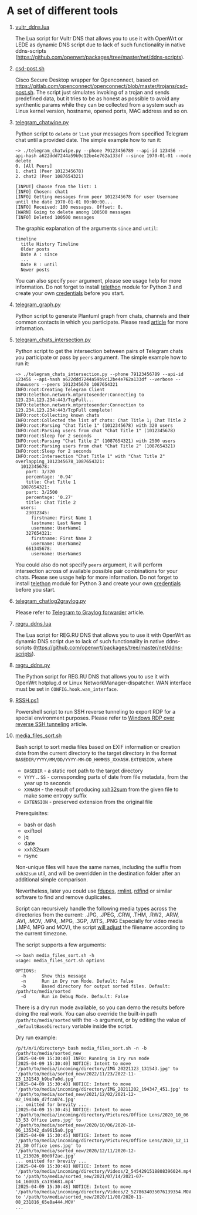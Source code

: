 # A set of different tools

1. [vultr_ddns.lua](https://github.com/freefd/utils/blob/master/vultr_ddns.lua)

    The Lua script for Vultr DNS that allows you to use it with OpenWrt or LEDE as dynamic DNS script due to lack of such functionality in native ddns-scripts (https://github.com/openwrt/packages/tree/master/net/ddns-scripts).
1. [csd-post.sh](https://github.com/freefd/utils/blob/master/csd-post.sh)

    Cisco Secure Desktop wrapper for Openconnect, based on https://gitlab.com/openconnect/openconnect/blob/master/trojans/csd-post.sh. The script just simulates invoking of a trojan and sends predefined data, but it tries to be as honest as possible to avoid any synthentic params while they can be collected from a system such as Linux kernel version, hostname, opened ports, MAC address and so on.
1. [telegram_chatwipe.py](https://github.com/freefd/utils/blob/master/telegram_chatwipe.py)

    Python script to `delete` or `list` your messages from specified Telegram chat until a provided date. The simple example how to run it:
    ```
    ~> ./telegram_chatwipe.py --phone 79123456789 --api-id 123456 --api-hash a622ddd7244a59b9c12be4e762a133df --since 1970-01-01 --mode delete
    0. [All Peers]
    1. chat1 (Peer 1012345678)
    2. chat2 (Peer 1087654321)

    [INPUT] Choose from the list: 1
    [INFO] Chosen: chat1
    [INFO] Getting messages from peer 1012345678 for user Username until the date 1970-01-01 00:00:00...
    [INFO] Received: 100 messages. Offset: 0.
    [WARN] Going to delete among 100500 messages
    [INFO] Deleted 100500 messages
    ```
    The graphic explanation of the arguments `since` and `until`:
    ```mermaid
    timeline
      title History Timeline
      Older posts
      Date A : since
      ...
      Date B : until
      Newer posts
    ```

    You can also specify `peer` argument, please see usage help for more information.
    Do not forget to install [telethon](https://docs.telethon.dev/en/latest/) module for Python 3 and create your own [credentials](https://core.telegram.org/api/obtaining_api_id) before you start.

1. [telegram_graph.py](https://github.com/freefd/utils/blob/master/telegram_graph.py)

    Python script to generate Plantuml graph from chats, channels and their common contacts in which you participate. Please read [article](https://ntwrk.today/2020/04/09/building-telegram-graph.html) for more information.

1. [telegram_chats_intersection.py](https://github.com/freefd/utils/blob/master/telegram_chats_intersection.py)
    
    Python script to get the intersection between pairs of Telegram chats you participate or pass by `peers` argument. The simple example how to run it:
    ```
    ~> ./telegram_chats_intersection.py --phone 79123456789 --api-id 123456 --api-hash a622ddd7244a59b9c12be4e762a133df --verbose --showusers --peers 1012345678 1087654321
    INFO:root:Creating Telegram Client
    INFO:telethon.network.mtprotosender:Connecting to 123.234.123.234:443/TcpFull...
    INFO:telethon.network.mtprotosender:Connection to 123.234.123.234:443/TcpFull complete!
    INFO:root:Collecting known chats
    INFO:root:Collected the list of chats: Chat Title 1; Chat Title 2
    INFO:root:Parsing "Chat Title 1" (1012345678) with 320 users
    INFO:root:Parsing users from chat "Chat Title 1" (1012345678)
    INFO:root:Sleep for 2 seconds
    INFO:root:Parsing "Chat Title 2" (1087654321) with 2500 users
    INFO:root:Parsing users from chat "Chat Title 2" (1087654321)
    INFO:root:Sleep for 2 seconds
    INFO:root:Intersection "Chat Title 1" with "Chat Title 2"
    overlapping_1012345678_1087654321:
      1012345678:
        part: 3/320
        percentage: '0.94'
        title: Chat Title 1
      1087654321:
        part: 3/2500
        percentage: '0.27'
        title: Chat Title 2
      users:
        23012345:
          firstname: First Name 1
          lastname: Last Name 1
          username: UserName1
        327654321:
          firstname: First Name 2
          username: UserName2
        661345678:
          username: UserName3
    ```
    You could also do not specify `peers` argument, it will perform intersection across of available possible pair combinations for your chats. Please see usage help for more information.
    Do not forget to install [telethon](https://docs.telethon.dev/en/latest/) module for Python 3 and create your own [credentials](https://core.telegram.org/api/obtaining_api_id) before you start.

1. [telegram_chatlog2graylog.py](https://github.com/freefd/utils/blob/master/telegram_chatlog2graylog.py)

    Please refer to [Telegram to Graylog forwarder](https://github.com/freefd/articles/blob/main/6_telegram_chatlog/README.md) article.

1. [regru_ddns.lua](https://github.com/freefd/utils/blob/master/regru_ddns.lua)

    The Lua script for REG.RU DNS that allows you to use it with OpenWrt as dynamic DNS script due to lack of such functionality in native ddns-scripts (https://github.com/openwrt/packages/tree/master/net/ddns-scripts).

1. [regru_ddns.py](https://github.com/freefd/utils/blob/master/regru_ddns.py)

    The Python script for REG.RU DNS that allows you to use it with OpenWrt hotplug.d or Linux NetworkManager-dispatcher. WAN interface must be set in `CONFIG.hook.wan_interface`.

1. [RSSH.ps1](https://github.com/freefd/utils/blob/master/RSSH.ps1)

    Powershell script to run SSH reverse tunneling to export RDP for a special environment purposes.
    Please refer to [Windows RDP over reverse SSH tunneling](https://github.com/freefd/articles/blob/main/9_Windows_RDP_over_reverse_SSH_tunneling/README.md) article.

1. [media_files_sort.sh](https://github.com/freefd/utils/blob/master/media_files_sort.sh)

    Bash script to sort media files based on EXIF information or creation date from the current directory to the target directory in the format `BASEDIR/YYYY/MM/DD/YYYY-MM-DD_HHMMSS_XXHASH.EXTENSION`, where 
    * `BASEDIR` - a static root path to the target directory
    * `YYYY` .. `SS` - corresponding parts of date from file metadata, from the year up to seconds
    * `XXHASH` - the result of producing [xxh32sum](https://xxhash.com/) from the given file to make some entropy suffix
    * `EXTENSION` - preserved extension from the original file

    Prerequisites:
    * bash or dash
    * exiftool
    * jq
    * date
    * xxh32sum
    * rsync

    Non-unique files will have the same names, including the suffix from `xxh32sum` util, and will be overridden in the destination folder after an additional simple comparison.

    Nevertheless, later you could use [fdupes](https://github.com/adrianlopezroche/fdupes), [rmlint](https://rmlint.readthedocs.io/), [rdfind](https://github.com/pauldreik/rdfind) or similar software to find and remove duplicates.

    Script can recursively handle the following media types across the directories from the current: .JPG, .JPEG, .CRW, .THM, .RW2, .ARW, .AVI, .MOV, .MP4, .MPG, .3GP, .MTS, .PNG
    Especially for video media (.MP4, MPG and MOV), the script [will adjust](https://exiftool.org/ExifTool.html#QuickTimeUTC) the filename according to the current timezone.

    The script supports a few arguments:
    ```shell
    ~> bash media_files_sort.sh -h
    usage: media_files_sort.sh options

    OPTIONS:
      -h      Show this message
      -n      Run in Dry run Mode. Default: False
      -b      Based directory for output sorted files. Default: /path/to/media/sorted
      -d      Run in Debug Mode. Default: False
    ```

    There is a dry run mode available, so you can demo the results before doing the real work.
    You can also override the built-in path `/path/to/media/sorted` with the `-b` argument, or by editing the value of `_defaultBaseDirectory` variable inside the script.

    Dry run example:
    ```shell
    /p/t/m/i/directory> bash media_files_sort.sh -n -b /path/to/media/sorted_new
    [2025-04-09 15:30:40] INFO: Running in Dry run mode
    [2025-04-09 15:30:40] NOTICE: Intent to move '/path/to/media/incoming/directory/IMG_20221123_131543.jpg' to '/path/to/media/sorted_new/2022/11/23/2022-11-23_131543_b9be7a0d.jpg'
    [2025-04-09 15:30:40] NOTICE: Intent to move '/path/to/media/incoming/directory/IMG_20211202_194347_451.jpg' to '/path/to/media/sorted_new/2021/12/02/2021-12-02_194346_d7fca074.jpg'
    ... omitted for brevity ...
    [2025-04-09 15:30:45] NOTICE: Intent to move '/path/to/media/incoming/directory/Pictures/Office Lens/2020_10_06 13_53 Office Lens.jpg' to '/path/to/media/sorted_new/2020/10/06/2020-10-06_135342_da9615a0.jpg'
    [2025-04-09 15:30:45] NOTICE: Intent to move '/path/to/media/incoming/directory/Pictures/Office Lens/2020_12_11 21_30 Office Lens.jpg' to '/path/to/media/sorted_new/2020/12/11/2020-12-11_213026_00d0f2ac.jpg'
    ... omitted for brevity ...
    [2025-04-09 15:30:48] NOTICE: Intent to move '/path/to/media/incoming/directory/Videos/2_5454291518808396024.mp4' to '/path/to/media/sorted_new/2021/07/14/2021-07-14_160035_ca195681.mp4'
    [2025-04-09 15:30:48] NOTICE: Intent to move '/path/to/media/incoming/directory/Videos/2_5278634035076139354.MOV' to '/path/to/media/sorted_new/2020/11/08/2020-11-08_231816_65e8a444.MOV'
    ...
    ```